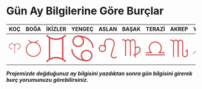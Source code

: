# Gün Ay Bilgilerine Göre Burçlar
KOÇ|BOĞA|İKİZLER|YENGEÇ|ASLAN|BAŞAK|TERAZİ|AKREP|YAY|OĞLAK|KOVA|BALIK
--------|--------|--------|--------|--------|--------|--------|--------|--------|--------|--------|--------
![Koç](https://github.com/serkanylmz1/burc/blob/main/images/koc-kirmizi.png)|![BOĞA](https://github.com/serkanylmz1/burc/blob/main/images/boga-kirmizi.png)|![İKİZLER](https://github.com/serkanylmz1/burc/blob/main/images/ikizler-kirmizi.png)|![YENGEÇ](https://github.com/serkanylmz1/burc/blob/main/images/yengec-kirmizi.png)|![ASLAN](https://github.com/serkanylmz1/burc/blob/main/images/aslan-kirmizi.png)|![BAŞAK](https://github.com/serkanylmz1/burc/blob/main/images/basak-kirmizi.png)|![TERAZİ](https://github.com/serkanylmz1/burc/blob/main/images/terazi-kirmizi.png)|![AKREP](https://github.com/serkanylmz1/burc/blob/main/images/akrep-kirmizi.png)|![YAY](https://github.com/serkanylmz1/burc/blob/main/images/yay-kirmizi.png)|![OĞLAK](https://github.com/serkanylmz1/burc/blob/main/images/oglak-kirmizi.png)|![KOVA](https://github.com/serkanylmz1/burc/blob/main/images/kova-kirmizi.png)|![BALIK](https://github.com/serkanylmz1/burc/blob/main/images/balik-kirmizi.png)|

**_Projemizde doğduğunuz ay bilgisini yazdıktan sonra gün bilgisini girerek burç yorumunuzu görebilirsiniz._**
